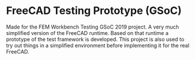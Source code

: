 FreeCAD Testing Prototype (GSoC)
================================

Made for the FEM Workbench Testing GSoC 2019 project. A very much
simplified version of the FreeCAD runtime. Based on that runtime a
prototype of the test framework is developed. This project is also
used to try out things in a simplified environment before implementing
it for the real FreeCAD.
